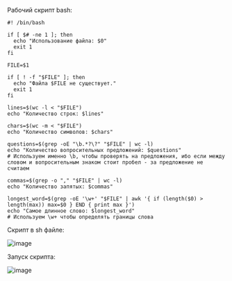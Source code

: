 Рабочий скрипт bash:

```
#! /bin/bash

if [ $# -ne 1 ]; then
  echo "Использование файла: $0"
  exit 1
fi

FILE=$1

if [ ! -f "$FILE" ]; then
  echo "Файла $FILE не существует."
  exit 1
fi

lines=$(wc -l < "$FILE")
echo "Количество строк: $lines"

chars=$(wc -m < "$FILE")
echo "Количество символов: $chars"

questions=$(grep -oE "\b.*?\?" "$FILE" | wc -l)
echo "Количество вопросительных предложений: $questions"
# Используем именно \b, чтобы проверять на предложения, ибо если между словом и вопросительным знаком стоит пробел - за предложение не считаем

commas=$(grep -o "," "$FILE" | wc -l)
echo "Количество запятых: $commas"

longest_word=$(grep -oE '\w+' "$FILE" | awk '{ if (length($0) > length(max)) max=$0 } END { print max }')
echo "Самое длинное слово: $longest_word"
# Используем \w+ чтобы определять границы слова
```
Скрипт в sh файле:

![image](https://github.com/user-attachments/assets/09b617ee-ac65-4746-8812-4daf2a7ff3c8)

Запуск скрипта:

![image](https://github.com/user-attachments/assets/d311fb06-72a6-45e1-b741-928cbc53b6de)
